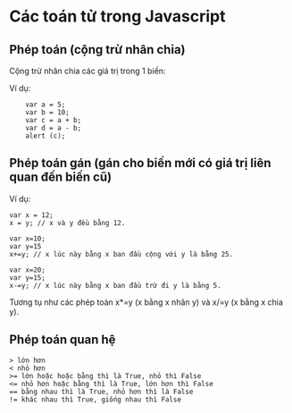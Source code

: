 # Các toán tử trong Javascript

## Phép toán (cộng trừ nhân chia)

Cộng trừ nhân chia các giá trị trong 1 biến:

Ví dụ:  

        var a = 5;
        var b = 10; 
        var c = a + b; 
        var d = a - b;
        alert (c);

## Phép toán gán (gán cho biến mới có giá trị liên quan đến biến cũ)

Ví dụ:

    var x = 12;
    x = y; // x và y đều bằng 12.

    var x=10;
    var y=15
    x+=y; // x lúc này bằng x ban đầu cộng với y là bằng 25.

    var x=20;
    var y=15;
    x-=y; // x lúc này bằng x ban đầu trừ đi y là bằng 5.

Tương tụ như các phép toàn x*=y (x bằng x nhân y) và x/=y (x bằng x chia y).

## Phép toán quan hệ

    > lớn hơn
    < nhỏ hơn
    >= lớn hoặc hoặc bằng thì là True, nhỏ thì False
    <= nhỏ hơn hoặc bằng thì là True, lớn hơn thì False
    == bằng nhau thì là True, nhỏ hơn thì là False
    != khác nhau thì True, giống nhau thì False

